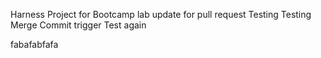Harness Project for Bootcamp lab
update for pull request
Testing
Testing Merge Commit trigger
Test again

fabafabfafa
